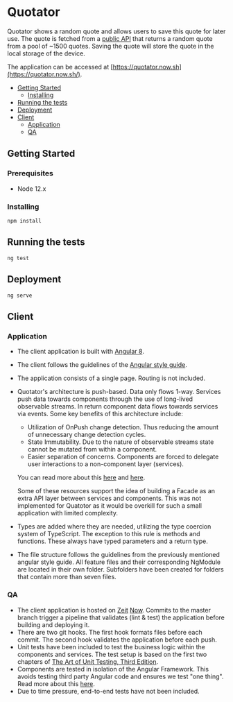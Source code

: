 # Quotator

Quotator shows a random quote and allows users to save this quote for later use. The quote is fetched from a [public API](https://api.quotable.io/random) that returns a random quote from a pool of ~1500 quotes. Saving the quote will store the quote in the local storage of the device.

The application can be accessed at [https://quotator.now.sh](https://quotator.now.sh/).

- [Getting Started](#getting-started)
  - [Installing](#installing)
- [Running the tests](#running-the-tests)
- [Deployment](#deployment)
- [Client](#client)
  - [Application](#application)
  - [QA](#QA)

## Getting Started

### Prerequisites

- Node 12.x

### Installing

```
npm install
```

## Running the tests

```
ng test
```

## Deployment

```
ng serve
```

## Client

### Application

- The client application is built with [Angular 8](https://angular.io/).

- The client follows the guidelines of the [Angular style guide](https://angular.io/guide/styleguide).

- The application consists of a single page. Routing is not included.

- Quotator's architecture is push-based. Data only flows 1-way. Services push data towards components through the use of long-lived observable streams. In return component data flows towards services via events. Some key benefits of this architecture include:

  - Utilization of OnPush change detection. Thus reducing the amount of unnecessary change detection cycles.
  - State Immutability. Due to the nature of observable streams state cannot be mutated from within a component.
  - Easier separation of concerns. Components are forced to delegate user interactions to a non-component layer (services).

  You can read more about this [here](https://medium.com/@thomasburlesonIA/push-based-architectures-with-rxjs-81b327d7c32d) and [here](https://angular-academy.com/angular-architecture-best-practices/).

  Some of these resources support the idea of building a Facade as an extra API layer between services and components. This was not implemented for Quatotor as it would be overkill for such a small application with limited complexity.

- Types are added where they are needed, utilizing the type coercion system of TypeScript. The exception to this rule is methods and functions. These always have typed parameters and a return type.

- The file structure follows the guidelines from the previously mentioned angular style guide. All feature files and their corresponding NgModule are located in their own folder. Subfolders have been created for folders that contain more than seven files.

### QA

- The client application is hosted on [Zeit](https://zeit.co/) [Now](https://github.com/zeit/now). Commits to the master branch trigger a pipeline that validates (lint & test) the application before building and deploying it.
- There are two git hooks. The first hook formats files before each commit. The second hook validates the application before each push.
- Unit tests have been included to test the business logic within the components and services. The test setup is based on the first two chapters of [The Art of Unit Testing, Third Edition](https://www.manning.com/books/the-art-of-unit-testing-third-edition).
- Components are tested in isolation of the Angular Framework. This avoids testing third party Angular code and ensures we test "one thing". Read more about this [here](https://medium.com/@marko.bjelac/unit-testing-angular-testbed-considered-harmful-7e2bb8f32586).
- Due to time pressure, end-to-end tests have not been included.
